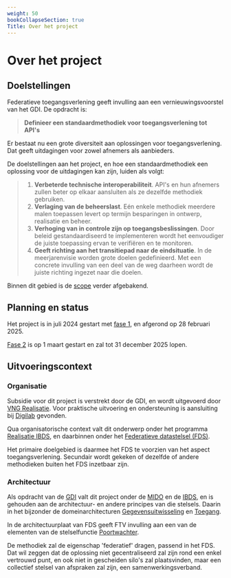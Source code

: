 ```yaml
---
weight: 50
bookCollapseSection: true
Title: Over het project
---
```


# Over het project

## Doelstellingen

Federatieve toegangsverlening geeft invulling aan een vernieuwingsvoorstel van het GDI. De opdracht is:

>  **Definieer een standaardmethodiek voor toegangsverlening tot API's**

Er bestaat nu een grote diversiteit aan oplossingen voor toegangsverlening. Dat geeft uitdagingen voor zowel afnemers als aanbieders.

De doelstellingen aan het project, en hoe een standaardmethodiek een oplossing voor de uitdagingen kan zijn, luiden als volgt:

> 1. **Verbeterde technische interoperabiliteit**. API's en hun afnemers zullen beter op elkaar aansluiten als ze dezelfde methodiek gebruiken.
> 2. **Verlaging van de beheerslast**. E&eacute;n enkele methodiek meerdere malen toepassen levert op termijn besparingen in ontwerp, realisatie en beheer.
> 3. **Verhoging van in controle zijn op toegangsbeslissingen**. Door beleid gestandaardiseerd te implementeren wordt het eenvoudiger de juiste toepassing
     ervan te verifiëren en te monitoren.
> 4. **Geeft richting aan het transitiepad naar de eindsituatie**. In de meerjarenvisie worden grote doelen gedefinieerd. Met een concrete invulling
     van een deel van de weg daarheen wordt de juiste richting ingezet naar die doelen.

Binnen dit gebied is de [scope](1.scope) verder afgebakend.

## Planning en status

Het project is in juli 2024 gestart met [fase 1](3.fase1), en afgerond op 28 februari 2025.

[Fase 2](4.fase2) is op 1 maart gestart en zal tot 31 december 2025 lopen.

## Uitvoeringscontext

### Organisatie

Subsidie voor dit project is verstrekt door de GDI, en wordt uitgevoerd door [VNG Realisatie](https://vng.nl/artikelen/vng-realisatie).
Voor praktische uitvoering en ondersteuning is aansluiting bij [Digilab](https://digilab.overheid.nl/) gevonden.

Qua organisatorische context valt dit onderwerp onder het programma [Realisatie IBDS](https://realisatieibds.nl/), en daarbinnen onder het [Federatieve datastelsel (FDS)](https://federatief.datastelsel.nl/).

Het primaire doelgebied is daarmee het FDS te voorzien van het aspect toegangsverlening.
Secundair wordt gekeken of dezelfde of andere methodieken buiten het FDS inzetbaar zijn.

### Architectuur

Als opdracht van de [GDI](https://www.digitaleoverheid.nl/mido/generieke-digitale-infrastructuur-gdi/) valt dit project onder de [MIDO](https://www.digitaleoverheid.nl/mido/) en de [IBDS](https://www.digitaleoverheid.nl/interbestuurlijke-datastrategie/), en is gehouden aan de architectuur-
en andere principes van die stelsels. Daarin in het bijzonder de domeinarchitecturen [Gegevensuitwisseling](https://minbzk.github.io/gdi-gegevensuitwisseling/content/views/Domeinarchitectuur%20gegevensuitwisseling.html) en [Toegang](https://minbzk.github.io/gdi-toegang/content/views/Domeinarchitectuur%20toegang.html).

In de architectuurplaat van FDS geeft FTV invulling aan een van de elementen van de stelselfunctie [Poortwachter](https://federatief.datastelsel.nl/kennisbank/poortwachter/).

De methodiek zal de eigenschap 'federatief' dragen, passend in het FDS. Dat wil zeggen dat de oplossing niet gecentraliseerd zal zijn rond een
enkel vertrouwd punt, en ook niet in gescheiden silo's zal plaatsvinden, maar een collectief stelsel van afspraken zal zijn, een samenwerkingsverband.